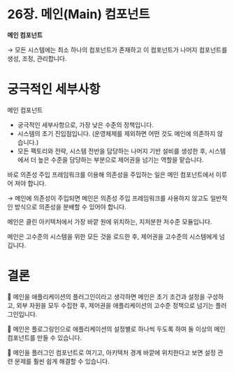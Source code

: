 # 26장. 메인(Main) 컴포넌트

**메인 컴포넌트**

→ 모든 시스템에는 최소 하나의 컴포넌트가 존재하고 이 컴포넌트가 나머지 컴포넌트를 생성, 조정, 관리합니다.

# 궁극적인 세부사항

메인 컴포넌트

- 궁극적인 세부사항으로, 가장 낮은 수준의 정책입니다.
- 시스템의 초기 진입점입니다.
(운영체제를 제외하면 어떤 것도 메인에 의존하지 않습니다.)
- 모든 팩토리와 전략, 시스템 전반을 담당하는 나머지 기반 설비를 생성한 후, 시스템에서 더 높은 수준을 담당하는 부분으로 제어권을 넘기는 역할을 맡습니다.

바로 의존성 주입 프레임워크를 이용해 의존성을 주입하는 일은 메인 컴포넌트에서 이루어 져야 합니다.

→ 메인에 의존성이 주입되면 메인은 의존성 주입 프레임워크를 사용하지 않고도 일반적인 방식으로 의존성을 분배할 수 있어야 합니다.

메인은 클린 아키텍처에서 가장 바깥 원에 위치하는, 지저분한 저수준 모듈입니다.

메인은 고수준의 시스템을 위한 모든 것을 로드한 후, 제어권을 고수준의 시스템에게 넘깁니다.

# 결론

📌  메인을 애플리케이션의 플러그인이라고 생각하면 메인은 초기 조건과 설정을 구성하고, 외부 자원을 모두 수집한 후, 제어권을 애플리케이션의 고수준 정책으로 넘기는 플러그인입니다.

📌  메인은 플로그링인으로 애플리케이션의 설정별로 하나씩 두도록 하여 둘 이상의 메인 컴포넌트를 만들 수 있습니다.

📌  메인을 플러그인 컴포넌트로 여기고, 아키텍처 경계 바깥에 위치한다고 보면 설정 관련 문제를 훨씬 쉽게 해결할 수 있습니다.
